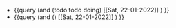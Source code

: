 - {{query (and (todo todo doing) [[Sat, 22-01-2022]] ) }}
- {{query (and () [[Sat, 22-01-2022]] ) }}